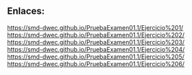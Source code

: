 <h2>Enlaces:</h2>

https://smd-dwec.github.io/PruebaExamen01.1/Ejercicio%201/
<br>
https://smd-dwec.github.io/PruebaExamen01.1/Ejercicio%202/
<br>
https://smd-dwec.github.io/PruebaExamen01.1/Ejercicio%203/
<br>
https://smd-dwec.github.io/PruebaExamen01.1/Ejercicio%204/
<br>
https://smd-dwec.github.io/PruebaExamen01.1/Ejercicio%205/
<br>
https://smd-dwec.github.io/PruebaExamen01.1/Ejercicio%206/
